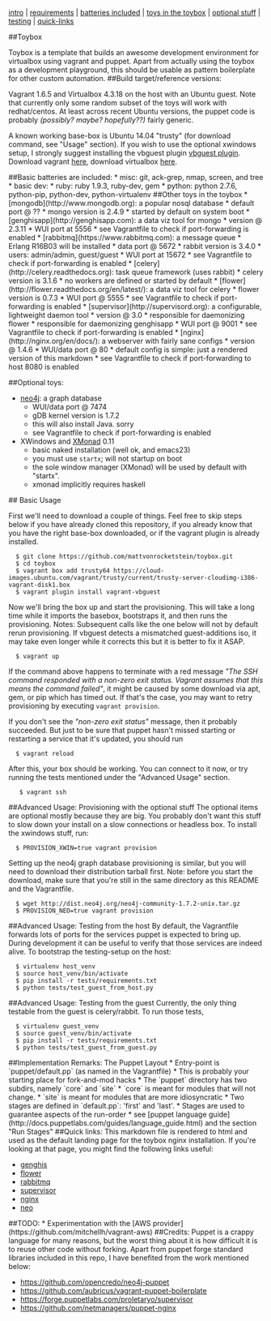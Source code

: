 [intro](#intro) | [requirements](#requirements) | [batteries included](#batteries) | [toys in the toybox](#toybox) | [optional stuff](#optional-provisioning) | [testing](#test-from-host) | [quick-links](#quick-links)

##Toybox

<a name="intro"/>
Toybox is a template that builds an awesome development environment for virtualbox using vagrant and puppet.  Apart from actually using the toybox as a development playground, this should be usable as pattern boilerplate for other custom automation.

<a name="requirements"/>
##Build target/reference versions:

Vagrant 1.6.5 and Virtualbox 4.3.18 on the host with an Ubuntu guest.  Note that currently only some random subset of the toys will work with redhat/centos.  At least across recent Ubuntu versions, the puppet code is probably _(possibly? maybe? hopefully??)_ fairly generic.

A known working base-box is Ubuntu 14.04 "trusty" (for download command, see "Usage" section).  If you wish to use the optional xwindows setup, I strongly suggest installing the vbguest plugin [vbguest plugin](https://github.com/dotless-de/vagrant-vbguest).  Download vagrant [here](http://www.vagrantup.com/downloads.html), download virtualbox [here](https://www.virtualbox.org/wiki/Downloads).

<a name="batteries"/>
##Basic batteries are included:
* misc: git, ack-grep, nmap, screen, and tree
* basic dev:
    * ruby: ruby 1.9.3, ruby-dev, gem
    * python: python 2.7.6, python-pip, python-dev, python-virtualenv

<a name="toybox"/>
##Other toys in the toybox
* [mongodb](http://www.mongodb.org): a popular nosql database
    * default port @ ??
    * mongo version is 2.4.9
    * started by default on system boot
    * [genghisapp](http://genghisapp.com): a data viz tool for mongo
        * version @ 2.3.11
        * WUI port at 5556
        * see Vagrantfile to check if port-forwarding is enabled
* [rabbitmq](https://www.rabbitmq.com): a message queue
    * Erlang R16B03 will be installed
    * data port @ 5672
    * rabbit version is 3.4.0
    * users: admin/admin, guest/guest
    * WUI port at 15672
    * see Vagrantfile to check if port-forwarding is enabled
    * [celery](http://celery.readthedocs.org): task queue framework (uses rabbit)
        * celery version is 3.1.6
        * no workers are defined or started by default
        * [flower](http://flower.readthedocs.org/en/latest/): a data viz tool for celery
            * flower version is 0.7.3
            * WUI port @ 5555
            * see Vagrantfile to check if port-forwarding is enabled
* [supervisor](http://supervisord.org): a configurable, lightweight daemon tool
    * version @ 3.0
    * responsible for daemonizing flower
    * responsible for daemonizing genghisapp
    * WUI port @ 9001
    * see Vagrantfile to check if port-forwarding is enabled
* [nginx](http://nginx.org/en/docs/): a webserver with fairly sane configs
    * version @ 1.4.6
    * WUI/data port @ 80
    * default config is simple: just a rendered version of this markdown
    * see Vagrantfile to check if port-forwarding to host 8080 is enabled

##Optional toys:
* [neo4j](http://www.neo4j.com): a graph database
    * WUI/data port @ 7474
    * gDB kernel version is 1.7.2
    * this will also install Java.  sorry
    * see Vagrantfile to check if port-forwarding is enabled
* XWindows and [XMonad](http://xmonad.org/) 0.11
    * basic naked installation (well ok, and emacs23)
    * you must use `startx`; will not startup on boot
    * the sole window manager (XMonad) will be used by default with "startx".
    * xmonad implicitly requires haskell

<a name="usage"/>
## Basic Usage

First we'll need to download a couple of things.  Feel free to skip steps below if you have already cloned this repository, if you already know that you have the right base-box downloaded, or if the vagrant plugin is already installed.

```shell
  $ git clone https://github.com/mattvonrocketstein/toybox.git
  $ cd toybox
  $ vagrant box add trusty64 https://cloud-images.ubuntu.com/vagrant/trusty/current/trusty-server-cloudimg-i386-vagrant-disk1.box
  $ vagrant plugin install vagrant-vbguest
```

Now we'll bring the box up and start the provisioning.  This will take a long time while it imports the basebox, bootstraps it, and then runs the provisioning.   Notes:  Subsequent calls like the one below will not by default rerun provisioning.  If vbguest detects a mismatched guest-additions iso, it may take even longer while it corrects this but it is better to fix it ASAP.

```shell
  $ vagrant up
```

If the command above happens to terminate with a red message _"The SSH command responded with a non-zero exit status.  Vagrant assumes that this means the command failed"_, it might be caused by some download via apt, gem, or pip which has timed out.  If that's the case, you may want to retry provisioning by executing  `vagrant provision`.

If you don't see the _"non-zero exit status"_ message, then it probably succeeded.  But just to be sure that puppet hasn't missed starting or restarting a service that it's updated, you should run

```shell
  $ vagrant reload
```

After this, your box should be working.  You can connect to it now, or try running the tests mentioned under the "Advanced Usage" section.

```shell
   $ vagrant ssh
```

<a name="optional-provisioning"/>
##Advanced Usage: Provisioning with the optional stuff
The optional items are optional mostly because they are big.  You probably don't want this stuff to slow down your install on a slow connections or headless box.  To install the xwindows stuff, run:

```shell
  $ PROVISION_XWIN=true vagrant provision
```

Setting up the neo4j graph database provisioning is similar, but you will need to download their distribution tarball first.  Note: before you start the download, make sure that you're still in the same directory as this README and the Vagrantfile.

```shell
  $ wget http://dist.neo4j.org/neo4j-community-1.7.2-unix.tar.gz
  $ PROVISION_NEO=true vagrant provision
```

<a name="test-from-host"/>
##Advanced Usage: Testing from the host
By default, the Vagrantfile forwards lots of ports for the services puppet
is expected to bring up.  During development it can be useful to verify that
those services are indeed alive.  To bootstrap the testing-setup on the host:

```shell
  $ virtualenv host_venv
  $ source host_venv/bin/activate
  $ pip install -r tests/requirements.txt
  $ python tests/test_guest_from_host.py
```

##Advanced Usage: Testing from the guest <a name="test-from-layout"/>
Currently, the only thing testable from the guest is celery/rabbit.  To run
those tests,

```shell
  $ virtualenv guest_venv
  $ source guest_venv/bin/activate
  $ pip install -r tests/requirements.txt
  $ python tests/test_guest_from_guest.py
```

<a name="puppet-layout"/>
##Implementation Remarks: The Puppet Layout
* Entry-point is `puppet/default.pp` (as named in the Vagrantfile)
    * This is probably your starting place for fork-and-mod hacks
* The `puppet` directory has two subdirs, namely `core` and `site`
    * `core` is meant for modules that will not change.
    * `site` is meant for modules that are more idiosyncratic
* Two stages are defined in `default.pp`: 'first' and 'last'.
    * Stages are used to guarantee aspects of the run-order
        * see [puppet language guide](http://docs.puppetlabs.com/guides/language_guide.html) and the section "Run Stages"

<a name="credits"/>
##Quick links:
This markdown file is rendered to html and used as the default landing page for the toybox nginx installation.  If you're looking at that page, you might find the following links useful:

* [genghis](http://admin:admin@localhost:5556)
* [flower](http://admin:admin@localhost:5555)
* [rabbitmq](http://admin:admin@localhost:15672)
* [supervisor](http://admin:admin@localhost:9001)
* [nginx](http://admin:admin@localhost:8080)
* [neo](http://admin:admin@localhost:7474)

<a name="todo"/>
##TODO:
* Experimentation with the [AWS provider](https://github.com/mitchellh/vagrant-aws)

<a name="credits"/>
##Credits:
Puppet is a crappy language for many reasons, but the worst thing about it is how difficult it is to reuse other code without forking.  Apart from puppet forge standard libraries included in this repo, I have benefited from the work mentioned below:

* https://github.com/opencredo/neo4j-puppet
* https://github.com/aubricus/vagrant-puppet-boilerplate
* https://forge.puppetlabs.com/proletaryo/supervisor
* https://github.com/netmanagers/puppet-nginx
